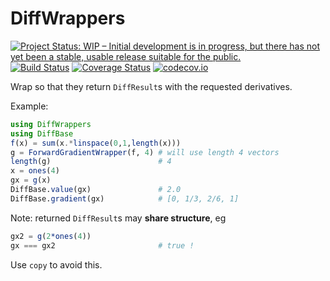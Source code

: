 # DiffWrappers

[![Project Status: WIP – Initial development is in progress, but there has not yet been a stable, usable release suitable for the public.](http://www.repostatus.org/badges/latest/wip.svg)](http://www.repostatus.org/#wip)
[![Build Status](https://travis-ci.org/tpapp/DiffWrappers.jl.svg?branch=master)](https://travis-ci.org/tpapp/DiffWrappers.jl)
[![Coverage Status](https://coveralls.io/repos/tpapp/DiffWrappers.jl/badge.svg?branch=master&service=github)](https://coveralls.io/github/tpapp/DiffWrappers.jl?branch=master)
[![codecov.io](http://codecov.io/github/tpapp/DiffWrappers.jl/coverage.svg?branch=master)](http://codecov.io/github/tpapp/DiffWrappers.jl?branch=master)

Wrap so that they return `DiffResult`s with the requested derivatives.

Example:
```julia
using DiffWrappers
using DiffBase
f(x) = sum(x.*linspace(0,1,length(x)))
g = ForwardGradientWrapper(f, 4) # will use length 4 vectors
length(g)                        # 4
x = ones(4)
gx = g(x)
DiffBase.value(gx)               # 2.0
DiffBase.gradient(gx)            # [0, 1/3, 2/6, 1]
```

Note: returned `DiffResult`s may **share structure**, eg
```julia
gx2 = g(2*ones(4))
gx === gx2                       # true !
```
Use `copy` to avoid this.
